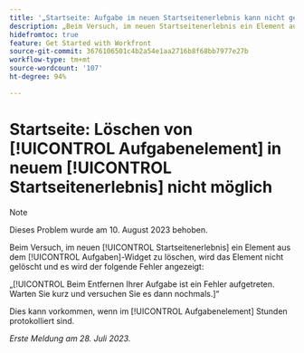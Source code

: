 ```yaml
---
title: '„Startseite: Aufgabe im neuen Startseitenerlebnis kann nicht gelöscht werden“'
description: „Beim Versuch, im neuen Startseitenerlebnis ein Element aus dem Aufgaben-Widget zu löschen, wird das Element nicht gelöscht und es wird ein Fehler angezeigt.“
hidefromtoc: true
feature: Get Started with Workfront
source-git-commit: 3676106501c4b2a54e1aa2716b8f68bb7977e27b
workflow-type: tm+mt
source-wordcount: '107'
ht-degree: 94%

---
```



# Startseite: Löschen von [!UICONTROL Aufgabenelement] in neuem [!UICONTROL Startseitenerlebnis] nicht möglich

>[!NOTE]
>
>Dieses Problem wurde am 10. August 2023 behoben.

Beim Versuch, im neuen [!UICONTROL Startseitenerlebnis] ein Element aus dem [!UICONTROL Aufgaben]-Widget zu löschen, wird das Element nicht gelöscht und es wird der folgende Fehler angezeigt:

„[!UICONTROL Beim Entfernen Ihrer Aufgabe ist ein Fehler aufgetreten. Warten Sie kurz und versuchen Sie es dann nochmals.]“

Dies kann vorkommen, wenn im [!UICONTROL Aufgabenelement] Stunden protokolliert sind.

_Erste Meldung am 28. Juli 2023._

